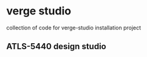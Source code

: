 # verge studio

collection of code for verge-studio installation project




## ATLS-5440 design studio
